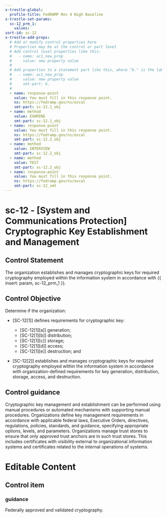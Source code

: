 ```yaml
---
x-trestle-global:
  profile-title: FedRAMP Rev 4 High Baseline
x-trestle-set-params:
  sc-12_prm_1:
    values:
sort-id: sc-12
x-trestle-add-props:
  # Add or modify control properties here
  # Properties may be at the control or part level
  # Add control level properties like this:
  #   - name: ac1_new_prop
  #     value: new property value
  #
  # Add properties to a statement part like this, where "b." is the label of the target statement part
  #   - name: ac1_new_prop
  #     value: new property value
  #     smt-part: b.
  #
  - name: response-point
    value: You must fill in this response point.
    ns: https://fedramp.gov/ns/oscal
    smt-part: sc-12.1_obj
  - name: method
    value: EXAMINE
    smt-part: sc-12.1_obj
  - name: response-point
    value: You must fill in this response point.
    ns: https://fedramp.gov/ns/oscal
    smt-part: sc-12.2_obj
  - name: method
    value: INTERVIEW
    smt-part: sc-12.2_obj
  - name: method
    value: TEST
    smt-part: sc-12.2_obj
  - name: response-point
    value: You must fill in this response point.
    ns: https://fedramp.gov/ns/oscal
    smt-part: sc-12_smt
---
```


# sc-12 - \[System and Communications Protection\] Cryptographic Key Establishment and Management

## Control Statement

The organization establishes and manages cryptographic keys for required cryptography employed within the information system in accordance with {{ insert: param, sc-12_prm_1 }}.

## Control Objective

Determine if the organization:

- \[SC-12[1]\] defines requirements for cryptographic key:

  - \[SC-12[1][a]\] generation;
  - \[SC-12[1][b]\] distribution;
  - \[SC-12[1][c]\] storage;
  - \[SC-12[1][d]\] access;
  - \[SC-12[1][e]\] destruction; and

- \[SC-12[2]\] establishes and manages cryptographic keys for required cryptography employed within the information system in accordance with organization-defined requirements for key generation, distribution, storage, access, and destruction.

## Control guidance

Cryptographic key management and establishment can be performed using manual procedures or automated mechanisms with supporting manual procedures. Organizations define key management requirements in accordance with applicable federal laws, Executive Orders, directives, regulations, policies, standards, and guidance, specifying appropriate options, levels, and parameters. Organizations manage trust stores to ensure that only approved trust anchors are in such trust stores. This includes certificates with visibility external to organizational information systems and certificates related to the internal operations of systems.

# Editable Content

<!-- Make additions and edits below -->
<!-- The above represents the contents of the control as received by the profile, prior to additions. -->
<!-- If the profile makes additions to the control, they will appear below. -->
<!-- The above markdown may not be edited but you may edit the content below, and/or introduce new additions to be made by the profile. -->
<!-- If there is a yaml header at the top, parameter values may be edited. Use --set-parameters to incorporate the changes during assembly. -->
<!-- The content here will then replace what is in the profile for this control, after running profile-assemble. -->
<!-- The added parts in the profile for this control are below.  You may edit them and/or add new ones. -->
<!-- Each addition must have a heading either of the form ## Control my_addition_name -->
<!-- or ## Part a. (where the a. refers to one of the control statement labels.) -->
<!-- "## Control" parts are new parts added after the statement part. -->
<!-- "## Part" parts are new parts added into the top-level statement part with that label. -->
<!-- Subparts may be added with nested hash levels of the form ### My Subpart Name -->
<!-- underneath the parent ## Control or ## Part being added -->
<!-- See https://ibm.github.io/compliance-trestle/tutorials/ssp_profile_catalog_authoring/ssp_profile_catalog_authoring for guidance. -->

## Control item

### guidance

Federally approved and validated cryptography.
